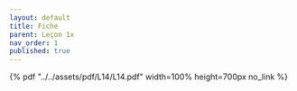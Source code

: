 ```yaml
---
layout: default
title: Fiche
parent: Leçon 1x
nav_order: 1
published: true
---
```


{% pdf "../../assets/pdf/L14/L14.pdf" width=100% height=700px no_link %} 